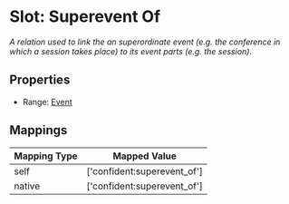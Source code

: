 # Slot: Superevent Of
_A relation used to link the an superordinate event (e.g. the conference in which a session takes place) to its event parts (e.g. the session)._



<!-- no inheritance hierarchy -->


## Properties

 * Range: [Event](Event.md)



## Mappings

| Mapping Type | Mapped Value |
| ---  | ---  |
| self | ['confident:superevent_of'] |
| native | ['confident:superevent_of'] |






